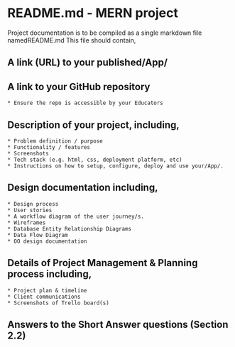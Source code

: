 # README.md - MERN project
Project documentation is to be compiled as a single markdown file namedREADME.md
This file should contain,
## A link (URL) to your published/App/
## A link to your GitHub repository
	* Ensure the repo is accessible by your Educators
## Description of your project, including,
	* Problem definition / purpose
	* Functionality / features
	* Screenshots
	* Tech stack (e.g. html, css, deployment platform, etc)
	* Instructions on how to setup, configure, deploy and use your/App/.
## Design documentation including,
	* Design process
	* User stories
	* A workflow diagram of the user journey/s.
	* Wireframes
	* Database Entity Relationship Diagrams
	* Data Flow Diagram
	* OO design documentation
## Details of Project Management & Planning process including,
	* Project plan & timeline
	* Client communications
	* Screenshots of Trello board(s)
## Answers to the Short Answer questions (Section 2.2)

